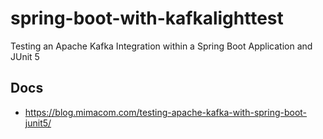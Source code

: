 # spring-boot-with-kafkalighttest

Testing an Apache Kafka Integration within a Spring Boot Application and JUnit 5

## Docs
- https://blog.mimacom.com/testing-apache-kafka-with-spring-boot-junit5/

